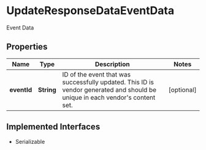 

# UpdateResponseDataEventData

Event Data

## Properties

Name | Type | Description | Notes
------------ | ------------- | ------------- | -------------
**eventId** | **String** | ID of the event that was successfully updated. This ID is vendor generated and should be unique in each vendor&#39;s content set. |  [optional]


## Implemented Interfaces

* Serializable


